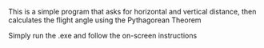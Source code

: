 This is a simple program that asks for horizontal and vertical distance, then calculates the flight angle using the Pythagorean Theorem

Simply run the .exe and follow the on-screen instructions
